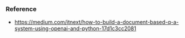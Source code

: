 ### Reference
- https://medium.com/itnext/how-to-build-a-document-based-q-a-system-using-openai-and-python-17d1c3cc2081

